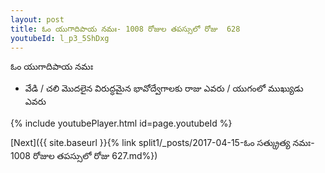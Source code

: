 ```yaml
---
layout: post
title: ఓం యుగాదిపాయ నమః- 1008 రోజుల తపస్సులో రోజు  628
youtubeId: l_p3_5ShDxg
---
```

 
 
 ఓం యుగాదిపాయ నమః  
 
 -  వేడి / చలి మొదలైన విరుద్ధమైన భావోద్వేగాలకు రాజు ఎవరు / యుగంలో ముఖ్యుడు ఎవరు 
 
  
 
  
 
 
 
 
 
 


{% include youtubePlayer.html id=page.youtubeId %}
 
[Next]({{ site.baseurl }}{% link  split1/_posts/2017-04-15-ఓం సత్క్రుత్య నమః- 1008 రోజుల తపస్సులో రోజు  627.md%})
 
